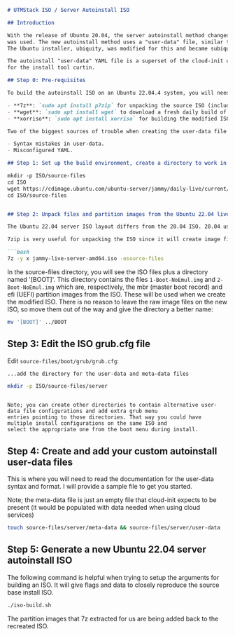 ```markdown
# UTMStack ISO / Server Autoinstall ISO

## Introduction

With the release of Ubuntu 20.04, the server autoinstall method changed. Previously, the Debian pre-seed method 
was used. The new autoinstall method uses a "user-data" file, similar to what is done with cloud-init. 
The Ubuntu installer, ubiquity, was modified for this and became subiquity (server ubiquity).

The autoinstall "user-data" YAML file is a superset of the cloud-init user-data file and contains directives 
for the install tool curtin.

## Step 0: Pre-requisites

To build the autoinstall ISO on an Ubuntu 22.04.4 system, you will need the following packages:

- **7z**: `sudo apt install p7zip` for unpacking the source ISO (including mbr and efi partition images)
- **wget**: `sudo apt install wget` to download a fresh daily build of the 22.04 service ISO
- **xorriso**: `sudo apt install xorriso` for building the modified ISO

Two of the biggest sources of trouble when creating the user-data file for an autoinstall ISO are:

- Syntax mistakes in user-data.
- Misconfigured YAML.

## Step 1: Set up the build environment, create a directory to work in and get a fresh copy of the server ISO:

mkdir -p ISO/source-files
cd ISO
wget https://cdimage.ubuntu.com/ubuntu-server/jammy/daily-live/current/jammy-live-server-amd64.iso
cd ISO/source-files


## Step 2: Unpack files and partition images from the Ubuntu 22.04 live server ISO

The Ubuntu 22.04 server ISO layout differs from the 20.04 ISO. 20.04 used a single partition on the ISO but 22.04 has separate gpt partitions for mbr, efi, and the install root image.

7zip is very useful for unpacking the ISO since it will create image files for the mbr and efi partitions for you:

```bash
7z -y x jammy-live-server-amd64.iso -osource-files
```

In the source-files directory, you will see the ISO files plus a directory named '[BOOT]'. This directory contains the files `1-Boot-NoEmul.img` and `2-Boot-NoEmul.img` which are, respectively, the mbr (master boot record) and efi (UEFI) partition images from the ISO. These will be used when we create the modified ISO. There is no reason to leave the raw image files on the new ISO, so move them out of the way and give the directory a better name:

```bash
mv '[BOOT]' ../BOOT
```

## Step 3: Edit the ISO grub.cfg file

Edit `source-files/boot/grub/grub.cfg`:

```bash
...add the directory for the user-data and meta-data files
```

```bash
mkdir -p ISO/source-files/server
```
```

Note; you can create other directories to contain alternative user-data file configurations and add extra grub menu 
entries pointing to those directories. That way you could have multiple install configurations on the same ISO and 
select the appropriate one from the boot menu during install.
```

## Step 4: Create and add your custom autoinstall user-data files

This is where you will need to read the documentation for the user-data syntax and format. I will provide a sample 
file to get you started.

Note; the meta-data file is just an empty file that cloud-init expects to be present (it would be populated with data 
needed when using cloud services)

```bash
touch source-files/server/meta-data && source-files/server/user-data
```

## Step 5: Generate a new Ubuntu 22.04 server autoinstall ISO

The following command is helpful when trying to setup the arguments for building an ISO. It will give flags and data 
to closely reproduce the source base install ISO.

```bash
./iso-build.sh
```

The partition images that 7z extracted for us are being added back to the recreated ISO.

